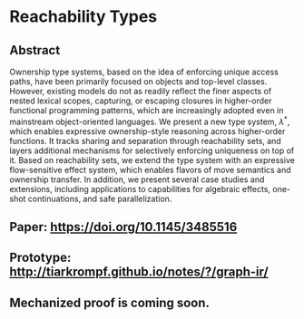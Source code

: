 # Reachability Types
## Abstract
   Ownership type systems, based on the idea of enforcing unique access paths, have been primarily focused on objects and top-level classes. However, existing models do not as readily reflect the finer aspects of nested lexical scopes, capturing, or escaping closures in higher-order functional programming patterns, which are increasingly adopted even in mainstream object-oriented languages. We present a new type system, $\lambda^{\ast}$, which enables expressive ownership-style reasoning across higher-order functions. It tracks sharing and separation through reachability sets, and layers additional mechanisms for selectively enforcing uniqueness on top of it. Based on reachability sets, we extend the type system with an expressive flow-sensitive effect system, which enables flavors of move semantics and ownership transfer. In addition, we present several case studies and extensions, including applications to capabilities for algebraic effects, one-shot continuations, and safe parallelization.

## Paper: https://doi.org/10.1145/3485516

## Prototype: http://tiarkrompf.github.io/notes/?/graph-ir/

## Mechanized proof is coming soon.
